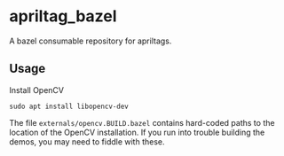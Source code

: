 # apriltag_bazel
A bazel consumable repository for apriltags.

## Usage
Install OpenCV
```
sudo apt install libopencv-dev
```

The file `externals/opencv.BUILD.bazel` contains hard-coded paths to the location of the OpenCV installation. If you run into trouble building the demos, you may need to fiddle with these.
